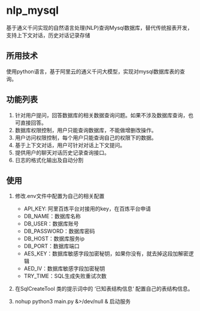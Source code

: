 # nlp_mysql
基于通义千问实现的自然语言处理(NLP)查询Mysql数据库，替代传统报表开发，支持上下文对话，历史对话记录存储

## 所用技术
使用python语言，基于阿里云的通义千问大模型，实现对mysql数据库表的查询。

## 功能列表
1. 针对用户提问，回答数据库的相关数据查询问题。如果不涉及数据库查询，也可直接回答。
2. 数据库权限控制，用户只能查询数据库，不能做增删改操作。
3. 用户访问权限控制，每个用户只能查询自己的权限下的数据。
4. 基于上下文对话，用户可针对对话上下文提问。
5. 提供用户的聊天对话历史记录查询接口。
6. 日志的格式化输出及自动分割

## 使用
1. 修改.env文件中配置为自己的相关配置
   - API_KEY: 阿里百炼平台对接用的key，在百炼平台申请
   - DB_NAME：数据库名称
   - DB_USER：数据库账号
   - DB_PASSWORD：数据库密码
   - DB_HOST：数据库服务ip
   - DB_PORT：数据库端口
   - AES_KEY：数据库敏感字段加密秘钥，如果你没有，就去掉这段加解密逻辑
   - AED_IV：数据库敏感字段加密秘钥
   - TRY_TIME：SQL生成失败重试次数
   
2. 在SqlCreateTool 类的提示词中的 ‘已知表结构信息‘ 配置自己的表结构信息。

3. nohup python3 main.py &>/dev/null & 启动服务
